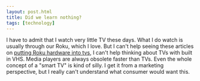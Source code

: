 ```yaml
---
layout: post.html
title: Did we learn nothing?
tags: [technology]
---
```


I have to admit that I watch very little TV these days. What I do watch is usually through our Roku, which I love. But I can't help seeing these articles on [putting Roku hardware into tvs](http://www.engadget.com/2015/05/06/sharp-roku-tvs/?ncid=rss_truncated "Engadget - Sharp will start making HDTVs with Roku built-in"), I can't help thinking about TVs with built in VHS. Media players are always obsolete faster than TVs. Even the whole concept of a "smart TV" is kind of silly. I get it from a marketing perspective, but I really can't understand what consumer would want this.
